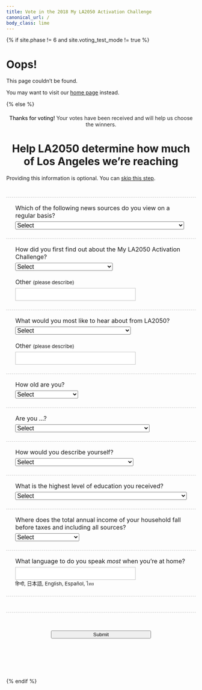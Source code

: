 ```yaml
---
title: Vote in the 2018 My LA2050 Activation Challenge
canonical_url: /
body_class: lime
---
```


{% if site.phase != 6 and site.voting_test_mode != true %}

# Oops!

<div class="introduction" markdown="1">
This page couldn’t be found.

You may want to visit our [home page](/) instead.
</div>

{% else %}

<div class="introduction" markdown="1">

<h2 style="max-width: none; text-align: center; font-size: inherit; color: var(--secondary-color); font-weight: 500;">Thanks for voting! <span style="font-weight: normal; color: rgb(41, 41, 41); /* @midnight */">Your votes have been received and will help us choose the winners.</span></h2>

<h1 style="text-align: center; margin-left: auto; margin-right: auto; max-width: 20em; font-size: 2em; text-transform: none; font-weight: bold; letter-spacing: unset; color: var(--primary-color, inherit);">Help LA2050 determine how much of Los Angeles we’re reaching</h1>
<p style="font-size: inherit;"><small style="font-size: inherit;">Providing this information is optional. You can <a href="/vote/confirmation/">skip this step</a>.</small></p>

</div>

<form name="vote_survey" action="/vote/confirmation-survey/" method="post" data-netlify="true">

  <p>
    <label>
      Which of the following news sources do you view on a regular basis?<br />
      <select name="news_source">
        <option value="">Select</option>
        <option value="">-----------------</option>
        <option>Traditional print newspapers and magazines (e.g. LA Times)</option>
        <option>Traditional online media outlets (e.g. CNN)</option>
        <option>Online-only media outlets (e.g. Huffington Post)</option>
        <option>Social media platforms</option>
        <option>Online blogs/forums</option>
        <option>Television</option>
        <option>Radio</option>
        <option>Community groups or organizations</option>
      </select>
    </label>
  </p>


  <p>
    <label>
      How did you first find out about the My LA2050 Activation Challenge?<br />
      <select name="how_you_found_la2050">
        <option value="">Select</option>
        <option value="">-----------------</option>
        <option>LA2050 Newsletter</option>
        <option>Community group or organization</option>
        <option>Friends or family</option>
        <option>Professional network</option>
        <option>Social media</option>
        <option>News outlet</option>
        <option>Advertisements</option>
        <option>Events</option>
        <option value="Other">Other (please describe)</option>
      </select>
    </label>
    <br />
    <br />
    <label>
      Other <small>(please describe)</small><br />
      <input type="text" name="how_you_found_la2050_other" />
    </label>
  </p>



  <p>
    <label>
      What would you most like to hear about from LA2050?<br />
      <select name="what_you_want_from_la2050">
        <option value="">Select</option>
        <option value="">-----------------</option>
        <option>New funding opportunities</option>
        <option>Competition / competitor team updates</option>
        <option>Jobs and events</option>
        <option>Important news from the world of impact</option>
        <option value="Other">Other (please describe)</option>
      </select>
    </label>
    <br />
    <br />
    <label>
      Other <small>(please describe)</small><br />
      <input type="text" name="what_you_want_from_la2050_other" />
    </label>
  </p>

  <p>
    <label>
      How old are you?<br />
      <select name="age">
        <option value="">Select</option>
        <option value="">-----------------</option>
        <option>Under 18</option>
        <option>18-29</option>
        <option>30-39</option>
        <option>40-49</option>
        <option>50-64</option>
        <option>65 and above</option>
        <option>Prefer not to answer</option>
      </select>
    </label>
  </p>

  <p>
    <label>
      Are you …?<br />
      <select name="gender">
        <option value="">Select</option>
        <option value="">-----------------</option>
        <option>Female</option>
        <option>Male</option>
        <option>Non-binary, transgender, prefer to self-describe</option>
        <option>Prefer not to answer</option>
      </select>
    </label>
  </p>

  <p>
    <label>
      How would you describe yourself?<br />
      <select name="race">
        <option value="">Select</option>
        <option value="">-----------------</option>
        <option>American Indian or Alaska Native</option>
        <option>Asian</option>
        <option>Biracial / mixed race</option>
        <option>Black or African American</option>
        <option>Hawaiian Native or Other Pacific Islander</option>
        <option>Hispanic or Latino</option>
        <option>White</option>
        <option>Prefer not to answer</option>
      </select>
    </label>
  </p>

  <p>
    <label>
      What is the highest level of education you received?<br />
      <select name="education">
        <option value="">Select</option>
        <option value="">-----------------</option>
        <option>Some high school</option>
        <option>High school graduate or diploma equivalent (for example: GED)</option>
        <option>Some college credit, no degree</option>
        <option>Trade / technical / vocational training</option>
        <option>Associate degree</option>
        <option>Bachelor’s degree</option>
        <option>Master’s degree</option>
        <option>Professional degree</option>
        <option>Doctorate degree</option>
        <option>Prefer not to answer</option>
      </select>
    </label>
  </p>

  <p>
    <label name="income">
      Where does the total annual income of your household fall before taxes and including all sources?<br />
      <select name="income">
        <option value="">Select</option>
        <option value="">-----------------</option>
        <option>Less than $35,000</option>
        <option>$35,000 - $49,999</option>
        <option>$50,000 - $74,999</option>
        <option>$75,000-$99,999</option>
        <option>$100,000 - $149,999</option>
        <option>$150,000 - $199,999</option>
        <option>$200,000 or more</option>
        <option>Prefer not to answer</option>
      </select>
    </label>
  </p>

  <p>
    <label>
      What language to do you speak <em style="color: inherit;">most</em> when you’re at home? <br />
      <input type="text" name="language" />
    </label>
    <br />
    <small id="languages">हिन्दी, 日本語, English, Español, ไทย</small>
  </p>
  <script>
  (function() {
    //var languages = "हिन्दी, 中文, Français, 한국어, Deutsche, English, Español, ไทย, 日本語, فارسی, Tiếng Việt, ລາວ, Samala, עִברִית, አማርኛ, 中文".split(', ')
    var languages = document.getElementById('languages').textContent.split(', ')

    languages.sort(function(a, b) {
      var random = Math.floor(Math.random() * languages.length) + 1;
      if (random > (languages.length / 2)) return 1;
      else if (random < (languages.length / 2)) return -1;
      return 0;
    })
    document.getElementById('languages').textContent = languages.join(', ')
  })();
  </script>

  <p class="action">
    <button type="submit">Submit</button>
  </p>
</form>

<style>
.promotion {
  display: none;
}
.introduction {
  margin-bottom: 0;
}
form {
  margin-top: 3em;
  text-align: left;
  margin-left: auto;
  margin-right: auto;
  max-width: 40em;
  margin-bottom: 7.5em;
}
form p {
  text-align: left;
  /*margin-top: 1.5em;*/
  font-size: 1rem !important;
}
form p,
form p.action {
  margin-top: 1.5em;
  padding-top: 1.125em;
  border-top: 1px dashed rgba(141, 208, 59, 1); /* @lime */
  border-top: 1px dashed rgba(0, 0, 0, 0.25);
}
@media (min-width: 30em) {
  form p,
  form p.action {
    padding-left: 1.5em;
    padding-right: 1.5em;
  }
}
/*form p:first-child,
form p.action {
  border-top: 0.1875em solid rgba(0, 0, 0, 0.1);
}*/
form p.action {
  padding-top: 3em;
  text-align: center;
}
form input[type="text"],
form select {
  margin-top: 0.375em;
  font-size: inherit;
  max-width: 100%;
}
form button {
  width: 100%;
  max-width: 20em;
}
form input[type="text"],
form input[type="number"] {
  font-family: inherit;
  font-size: inherit;
  line-height: inherit;
  font-weight: 600;
  padding: 0.375em 0.75em;
  border-radius: 0;
  max-width: none;
  box-sizing: border-box;
  text-align: center;
  border: 1px solid rgb(237, 59, 136); /* @strawberry */
  border-color: rgba(0, 0, 0, 0.25);
  width: 100%;
  max-width: 20em;

  /* Remove Safari’s default styles for search fields */
  -webkit-appearance: none;

  text-align: left;
}
</style>

{% endif %}
